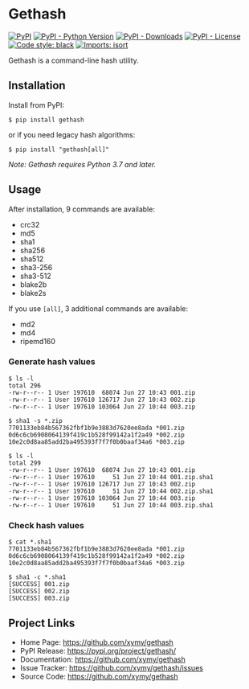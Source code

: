 # Gethash

[![PyPI](https://img.shields.io/pypi/v/gethash)](https://pypi.org/project/gethash/)
[![PyPI - Python Version](https://img.shields.io/pypi/pyversions/gethash)](https://pypi.org/project/gethash/)
[![PyPI - Downloads](https://img.shields.io/pypi/dm/gethash)](https://pypi.org/project/gethash/)
[![PyPI - License](https://img.shields.io/pypi/l/gethash)](https://pypi.org/project/gethash/)
[![Code style: black](https://img.shields.io/badge/code%20style-black-000000.svg)](https://github.com/psf/black)
[![Imports: isort](https://img.shields.io/badge/%20imports-isort-%231674b1?style=flat&labelColor=ef8336)](https://pycqa.github.io/isort/)

Gethash is a command-line hash utility.

## Installation

Install from PyPI:

```shell
$ pip install gethash
```

or if you need legacy hash algorithms:

```shell
$ pip install "gethash[all]"
```

*Note: Gethash requires Python 3.7 and later.*

## Usage

After installation, 9 commands are available:

- crc32
- md5
- sha1
- sha256
- sha512
- sha3-256
- sha3-512
- blake2b
- blake2s

If you use `[all]`, 3 additional commands are available:

- md2
- md4
- ripemd160

### Generate hash values

```shell
$ ls -l
total 296
-rw-r--r-- 1 User 197610  68074 Jun 27 10:43 001.zip
-rw-r--r-- 1 User 197610 126717 Jun 27 10:43 002.zip
-rw-r--r-- 1 User 197610 103064 Jun 27 10:44 003.zip

$ sha1 -s *.zip
7701133eb84b567362fbf1b9e3883d7620ee8ada *001.zip
0d6c6cb6908064139f419c1b528f99142a1f2a49 *002.zip
10e2c0d8aa85add2ba495393f7f7f0b0baaf34a6 *003.zip

$ ls -l
total 299
-rw-r--r-- 1 User 197610  68074 Jun 27 10:43 001.zip
-rw-r--r-- 1 User 197610     51 Jun 27 10:44 001.zip.sha1
-rw-r--r-- 1 User 197610 126717 Jun 27 10:43 002.zip
-rw-r--r-- 1 User 197610     51 Jun 27 10:44 002.zip.sha1
-rw-r--r-- 1 User 197610 103064 Jun 27 10:44 003.zip
-rw-r--r-- 1 User 197610     51 Jun 27 10:44 003.zip.sha1
```

### Check hash values

```shell
$ cat *.sha1
7701133eb84b567362fbf1b9e3883d7620ee8ada *001.zip
0d6c6cb6908064139f419c1b528f99142a1f2a49 *002.zip
10e2c0d8aa85add2ba495393f7f7f0b0baaf34a6 *003.zip

$ sha1 -c *.sha1
[SUCCESS] 001.zip
[SUCCESS] 002.zip
[SUCCESS] 003.zip
```

## Project Links

- Home Page: https://github.com/xymy/gethash
- PyPI Release: https://pypi.org/project/gethash/
- Documentation: https://github.com/xymy/gethash
- Issue Tracker: https://github.com/xymy/gethash/issues
- Source Code: https://github.com/xymy/gethash
